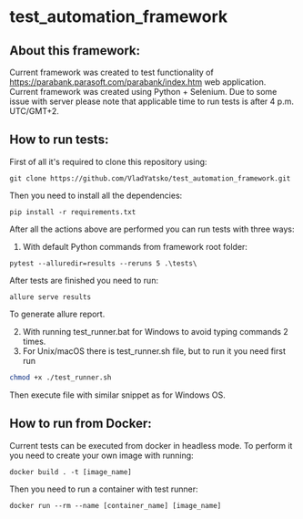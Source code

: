 # test_automation_framework

## About this framework:
Current framework was created to test functionality of https://parabank.parasoft.com/parabank/index.htm web application. Current framework was created using Python + Selenium. Due to some issue with server please note that applicable time to run tests is after 4 p.m. UTC/GMT+2.

## How to run tests:
First of all it's required to clone this repository using:
```git
git clone https://github.com/VladYatsko/test_automation_framework.git
```

Then you need to install all the dependencies:
```
pip install -r requirements.txt
```

After all the actions above are performed you can run tests with three ways:
1) With default Python commands from framework root folder: 
```
pytest --alluredir=results --reruns 5 .\tests\   
```
After tests are finished you need to run:
```
allure serve results 
```
To generate allure report.

2) With running test_runner.bat for Windows to avoid typing commands 2 times.
3) For Unix/macOS there is test_runner.sh file, but to run it you need first run
```bash
chmod +x ./test_runner.sh
```
Then execute file with similar snippet as for Windows OS.

## How to run from Docker:
Current tests can be executed from docker in headless mode. To perform it you need to create your own image with running:
```
docker build . -t [image_name]
```
Then you need to run a container with test runner:
```
docker run --rm --name [container_name] [image_name]
```